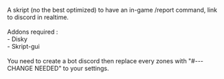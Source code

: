 A skript (no the best optimized) to have an in-game /report command, link to discord in realtime.<br><br>Addons required : <br> - Disky <br> - Skript-gui 
<br> <br>
You need to create a bot discord then replace every zones with "#--- CHANGE NEEDED" to your settings.
